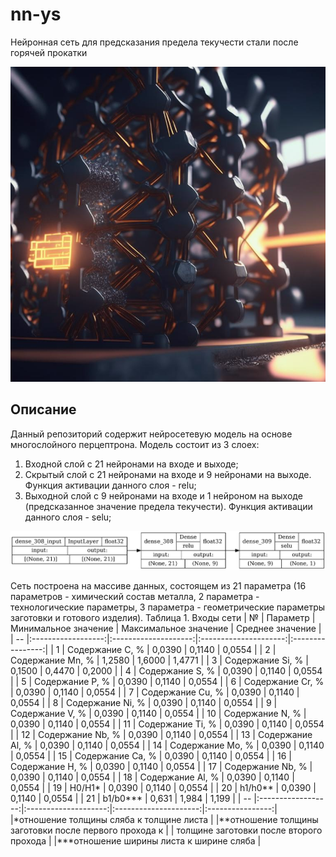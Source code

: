 # nn-ys
Нейронная сеть для предсказания предела текучести стали после горячей прокатки

<p align="center">
      <img src="img/1.png" alt="Лого проекта">
</p>

## Описание

Данный репозиторий содержит нейросетевую модель на основе многослойного перцептрона. Модель состоит из 3 слоех:
1. Входной слой с 21 нейронами на входе и выходе;
2. Скрытый слой с 21 нейронами на входе и 9 нейронами на выходе. Функция активации данного слоя - relu;
3. Выходной слой с 9 нейронами на входе и 1 нейроном на выходе (предсказанное значение предела текучести). Функция активации данного слоя - selu;

<p align="center">
      <img src="img/13_0.78_r_154_schem.png" alt="Архитектура модели">
</p>

Сеть построена на массиве данных, состоящем из 21 параметра (16 параметров - химический состав металла, 2 параметра - технологические параметры, 3 параметра - геометрические параметры заготовки и готового изделия).
Таблица 1. Входы сети
| №  |      Параметр      | Минимальное значение | Максимальное значение | Среднее значение |
| -- |:------------------:|:--------------------:|:---------------------:|:----------------:|
| 1  |  Содержание С, %   |        0,0390        |         0,1140        |       0,0554     |
| 2  |  Содержание Mn, %  |        1,2580        |         1,6000        |       1,4771     |
| 3  |  Содержание Si, %  |        0,1500        |         0,4470        |       0,2000     |
| 4  |  Содержание S, %   |        0,0390        |         0,1140        |       0,0554     |
| 5  |  Содержание P, %   |        0,0390        |         0,1140        |       0,0554     |
| 6  |  Содержание Cr, %  |        0,0390        |         0,1140        |       0,0554     |
| 7  |  Содержание Cu, %  |        0,0390        |         0,1140        |       0,0554     |
| 8  |  Содержание Ni, %  |        0,0390        |         0,1140        |       0,0554     |
| 9  |  Содержание V, %   |        0,0390        |         0,1140        |       0,0554     |
| 10 |  Содержание N, %   |        0,0390        |         0,1140        |       0,0554     |
| 11 |  Содержание Ti, %  |        0,0390        |         0,1140        |       0,0554     |
| 12 |  Содержание Nb, %  |        0,0390        |         0,1140        |       0,0554     |
| 13 |  Содержание Al, %  |        0,0390        |         0,1140        |       0,0554     |
| 14 |  Содержание Mo, %  |        0,0390        |         0,1140        |       0,0554     |
| 15 |  Содержание Сa, %  |        0,0390        |         0,1140        |       0,0554     |
| 16 |  Содержание H, %   |        0,0390        |         0,1140        |       0,0554     |
| 17 |  Содержание Nb, %  |        0,0390        |         0,1140        |       0,0554     |
| 18 |  Содержание Al, %  |        0,0390        |         0,1140        |       0,0554     |
| 19 |       H0/H1*       |        0,0390        |         0,1140        |       0,0554     |
| 20 |       h1/h0**      |        0,0390        |         0,1140        |       0,0554     |
| 21 |       b1/b0***     |        0,631         |         1,984         |       1,199      |
| -- |:------------------:|:--------------------:|:---------------------:|:----------------:|
|*отношение толщины сляба к толщине листа                                                   |
|**отношение толщины заготовки после первого прохода к                                      |
| толщине заготовки после второго прохода                                                   |
|***отношение ширины листа к ширине сляба                                                   |


